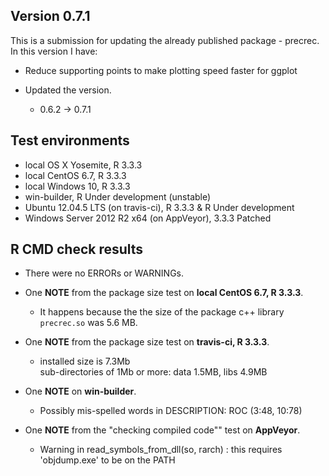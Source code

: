 ## Version 0.7.1
This is a submission for updating the already published package - precrec.
In this version I have:

* Reduce supporting points to make plotting speed faster for ggplot 

* Updated the version.
    * 0.6.2 -> 0.7.1
    
## Test environments
* local OS X Yosemite, R 3.3.3
* local CentOS 6.7, R 3.3.3
* local Windows 10, R 3.3.3
* win-builder, R Under development (unstable)
* Ubuntu 12.04.5 LTS (on travis-ci), R 3.3.3 & R Under development 
* Windows Server 2012 R2 x64 (on AppVeyor), 3.3.3 Patched

## R CMD check results
* There were no ERRORs or WARNINGs.

* One **NOTE** from the package size test on **local CentOS 6.7, R 3.3.3**.
  
    * It happens because the the size of the package c++ library `precrec.so` was 5.6 MB.     
          

* One **NOTE** from the package size test on **travis-ci, R 3.3.3**.
  
    * installed size is 7.3Mb    
         sub-directories of 1Mb or more: data 1.5MB, libs 4.9MB   
        
  
* One **NOTE** on **win-builder**.

    * Possibly mis-spelled words in DESCRIPTION:
        ROC (3:48, 10:78)  
  

* One **NOTE** from the "checking compiled code"" test on **AppVeyor**.

    * Warning in read\_symbols\_from_dll(so, rarch) :
       this requires 'objdump.exe' to be on the PATH   
